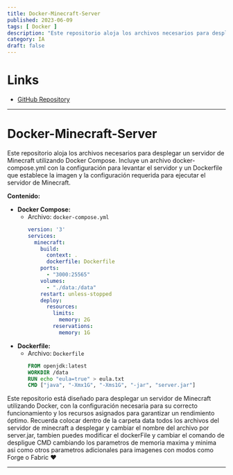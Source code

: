 ```yaml
---
title: Docker-Minecraft-Server
published: 2023-06-09
tags: [ Docker ]
description: "Este repositorio aloja los archivos necesarios para desplegar un servidor de Minecraft utilizando Docker Compose."
category: IA
draft: false
---
```


# Links
- [GitHub Repository](https://github.com/Vayioleta/Docker-Minecraft-Server)

---
# Docker-Minecraft-Server
Este repositorio aloja los archivos necesarios para desplegar un servidor de Minecraft utilizando Docker Compose. Incluye un archivo docker-compose.yml con la configuración para levantar el servidor y un Dockerfile que establece la imagen y la configuración requerida para ejecutar el servidor de Minecraft.

**Contenido:**
- **Docker Compose:**
  - Archivo: `docker-compose.yml`
    ```yaml
    version: '3'
    services:
      minecraft:
        build:
          context: .
          dockerfile: Dockerfile
        ports:
          - "3000:25565"
        volumes:
          - "./data:/data"
        restart: unless-stopped
        deploy:
          resources:
            limits:
              memory: 2G
            reservations:
              memory: 1G
    ```
- **Dockerfile:**
  - Archivo: `Dockerfile`
    ```Dockerfile
    FROM openjdk:latest
    WORKDIR /data
    RUN echo "eula=true" > eula.txt
    CMD ["java", "-Xmx1G", "-Xms1G", "-jar", "server.jar"]
    ```
Este repositorio está diseñado para desplegar un servidor de Minecraft utilizando Docker, con la configuración necesaria para su correcto funcionamiento y los recursos asignados para garantizar un rendimiento óptimo.
Recuerda colocar dentro de la carpeta data todos los archivos del servidor de minecraft a desplegar y cambiar el nombre del archivo por server.jar, tambien puedes modificar el dockerFile y cambiar el comando de despligue CMD cambiando los parametros de memoria maxima y minima asi como otros parametros adicionales para imagenes con modos como Forge o Fabric ♥

---